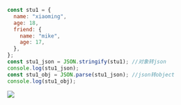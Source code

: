 ```js
const stu1 = {
  name: "xiaoming",
  age: 18,
  friend: {
    name: "mike",
    age: 17,
  },
};
const stu1_json = JSON.stringify(stu1); //对象转json
console.log(stu1_json);
const stu1_obj = JSON.parse(stu1_json); //json转object
console.log(stu1_obj);

```
![](https://static.meowrain.cn/i/2023/01/02/z32bpe-3.png)